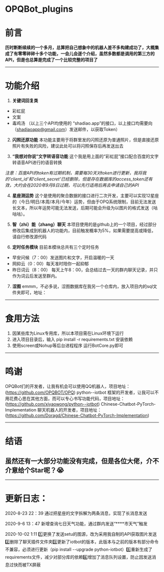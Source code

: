 # OPQBot_plugins

# 前言 
**历时断断续续的一个多月，总算把自己想象中的机器人差不多构建成功了，大概集成了有零零碎碎十多个功能，一会儿会逐个介绍，虽然多数都是调用的第三方的API，但是也总算是完成了一个比较完整的项目了**

----------

# 功能介绍
1. **关键词回复类**
 - 彩虹屁
 - 文案
 - 毒鸡汤
（以上三个API均使用的 “shadiao.app”的接口，以上接口均需要向（shadiaoapp@gmail.com）发送邮件，以获取Token）

2.  **闪照还原功能**
本功能主要用于将群里发的闪照还原为普通照片，但是直接还原照片有失败的风险，建议此处可以将闪照保存后再发送出去

3. **“我想对你说”文字转语音功能**
这个我是用上面的“彩虹屁”接口配合百度的文字转语音API进行的语音转换

*注意：百度API的token有过期机制，需要每30天对token进行更新，我将我的'client_id'和'client_secret'已经删除，但是存在数据库的access_token还有效，大约会在2020年9月8日过期，可以先行适用后再去申请自己的API*

4. **星座测运势**
这个是使用的聚合数据的接口进行二次开发，主要可以实现12星座的（今日/明日/本周/本月/今年）运势，但由于OPQ系统限制，目前无法发送长文本，所以年运势可能无法发送，后期可能会升级为以图片的格式发送（咕咕咕）。

5. **智（zhi）能（zhang）聊天**
本项目使用的是github上的一个项目，经过部分修改后集成到机器人的功能内，目前触发概率为5%，如果需要提高或降低，请自行修改源代码

6. **定时任务模块**
目前本模块总共有三个定时任务
 - 早安问候（7：00）发送图片和文字，开启温暖的一天
 - 网抑云（0：00）每天准时陪你一起抑郁
 - 昨日词云（8：00） 每天上午8：00，会总结过去一天的群内聊天记录，并只作为词云后发送至群内。
 
7. **涩图**
emmm，不必多说，涩图数据库在我另一个仓库内，放入项目内的sql文件夹即可，地址：
 
 ----------
 
 # 食用方法
 1. 因某些库为Linux专用库，所以本项目需在Linux环境下运行
 2. 进入项目目录后，输入 pip install -r requirements.txt 安装依赖
 3. 使用screen或Nohup等后台进程程序 运行BotCore.py即可
 
 ----------
 
# 鸣谢
  OPQBot们的开发者，让我有机会可以使用QQ机器人，项目地址：(https://github.com/OPQBOT/OPQ)
  python--iotbot 框架的开发者，让我可以不用花费心思在其他方面，而可以专心书写功能代码，项目地址：(https://github.com/xiyaowong/python--iotbot)
  Chinese-Chatbot-PyTorch-Implementation 聊天机器人的开发者，项目地址：(https://github.com/Doragd/Chinese-Chatbot-PyTorch-Implementation)
  
 ----------
# 结语
## 虽然还有一大部分功能没有完成，但是各位大佬，介不介意给个Star呢？😭
  
 ----------
 
# 更新日志：
2020-8-23 22：39 通过把星座的文字拆解为两条消息，实现了长消息发送


2020-9-6  13：47 新增查询七日天气功能，通过群内发送“****市天气”触发

2020-10-02 1:11 1️⃣更换了发送setu的图源，改为采用我自制的API获取图片发送2️⃣删除了聊天插件文件夹3️⃣更新了iotbot的版本，此版本与之前的版本有部分命令不兼容，必须进行更新（pip install --upgrade python-iotbot）5️⃣重新生成了requirements文件，减少对部分库的依赖6️⃣增加了消息队列设置，防止因发送消息过快而被TX屏蔽